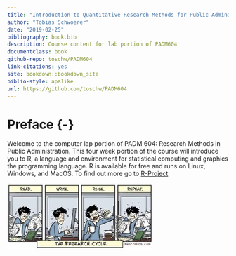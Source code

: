 ```yaml
--- 
title: "Introduction to Quantitative Research Methods for Public Administrators"
author: "Tobias Schwoerer"
date: "2019-02-25"
bibliography: book.bib
description: Course content for lab portion of PADM604
documentclass: book
github-repo: toschw/PADM604
link-citations: yes
site: bookdown::bookdown_site
biblio-style: apalike
url: https://github.com/toschw/PADM604
---
```


# Preface {-}

Welcome to the computer lap portion of PADM 604: Research Methods in Public Administration. This four week portion of the course will introduce you to R, a language and environment for statistical computing and graphics the programming language. R is available for free and runs on Linux, Windows, and MacOS. To find out more go to [R-Project](https://www.r-project.org/about.html)

![](images/research_comic.jpg)
